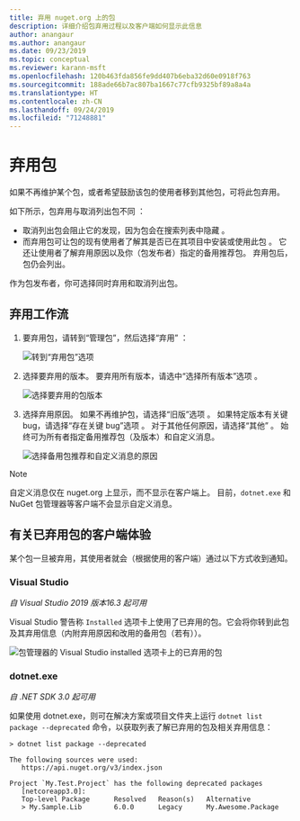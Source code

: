 ```yaml
---
title: 弃用 nuget.org 上的包
description: 详细介绍包弃用过程以及客户端如何显示此信息
author: anangaur
ms.author: anangaur
ms.date: 09/23/2019
ms.topic: conceptual
ms.reviewer: karann-msft
ms.openlocfilehash: 120b463fda856fe9dd407b6eba32d60e0918f763
ms.sourcegitcommit: 188ade66b7ac807ba1667c77cfb9325bf89a8a4a
ms.translationtype: HT
ms.contentlocale: zh-CN
ms.lasthandoff: 09/24/2019
ms.locfileid: "71248881"
---
```

# <a name="deprecating-packages"></a>弃用包

如果不再维护某个包，或者希望鼓励该包的使用者移到其他包，可将此包弃用。 

如下所示，包弃用与取消列出包不同  ：
* 取消列出包会阻止它的发现，因为包会在搜索列表中隐藏  。 
* 而弃用包可让包的现有使用者了解其是否已在其项目中安装或使用此包  。 它还让使用者了解弃用原因以及你（包发布者）指定的备用推荐包。 弃用包后，包仍会列出。 

作为包发布者，你可选择同时弃用和取消列出包。

## <a name="deprecation-workflow"></a>弃用工作流
1. 要弃用包，请转到“管理包”，然后选择“弃用”   ：

    ![转到“弃用包”选项](media/deprecation-select-option.png)

2. 选择要弃用的版本。 要弃用所有版本，请选中“选择所有版本”选项  。

    ![选择要弃用的包版本](media/deprecation-select-version.png)

3. 选择弃用原因。 如果不再维护包，请选择“旧版”选项  。 如果特定版本有关键 bug，请选择“存在关键 bug”选项  。 对于其他任何原因，请选择“其他”  。 始终可为所有者指定备用推荐包（及版本）和自定义消息。 

    ![选择备用包推荐和自定义消息的原因](media/deprecation-save.png)

> [!Note]
> 自定义消息仅在 nuget.org 上显示，而不显示在客户端上。 目前，`dotnet.exe` 和 NuGet 包管理器等客户端不会显示自定义消息。

## <a name="client-experience-for-deprecated-packages"></a>有关已弃用包的客户端体验
某个包一旦被弃用，其使用者就会（根据使用的客户端）通过以下方式收到通知。

### <a name="visual-studio"></a>Visual Studio 
*自 Visual Studio 2019 版本16.3 起可用*

Visual Studio 警告称 `Installed` 选项卡上使用了已弃用的包。它会将你转到此包及其弃用信息（内附弃用原因和改用的备用包（若有））。

   ![包管理器的 Visual Studio installed 选项卡上的已弃用的包](media/deprecation-vs.png)

### <a name="dotnetexe"></a>dotnet.exe
*自 .NET SDK 3.0 起可用*

如果使用 dotnet.exe，则可在解决方案或项目文件夹上运行 `dotnet list package --deprecated` 命令，以获取列表了解已弃用的包及相关弃用信息：

```
> dotnet list package --deprecated

The following sources were used:
   https://api.nuget.org/v3/index.json

Project `My.Test.Project` has the following deprecated packages
   [netcoreapp3.0]:
   Top-level Package      Resolved   Reason(s)   Alternative
   > My.Sample.Lib        6.0.0      Legacy      My.Awesome.Package

```
